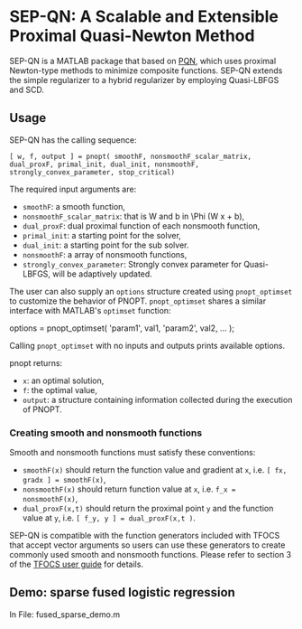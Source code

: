 # SEP-QN: A Scalable and Extensible Proximal Quasi-Newton Method

SEP-QN is a MATLAB package that based on [PQN](https://github.com/yuekai/pnopt), which uses proximal Newton-type methods to minimize composite functions. SEP-QN extends the simple 
regularizer to a hybrid regularizer by employing Quasi-LBFGS and SCD.

## Usage

SEP-QN has the calling sequence:

    [ w, f, output ] = pnopt( smoothF, nonsmoothF_scalar_matrix, dual_proxF, primal_init, dual_init, nonsmoothF, strongly_convex_parameter, stop_critical)

The required input arguments are:
* `smoothF`: a smooth function,
* `nonsmoothF_scalar_matrix`: that is W and b in \Phi (W x + b),
* `dual_proxF`: dual proximal function of each nonsmooth function,
* `primal_init`:  a starting point for the solver,
* `dual_init`: a starting point for the sub solver.
* `nonsmoothF`: a array of nonsmooth functions,
* `strongly_convex_parameter`: Strongly convex parameter for Quasi-LBFGS, will be adaptively updated.

The user can also supply an `options` structure created using `pnopt_optimset` to customize the behavior of PNOPT. `pnopt_optimset` shares a similar interface with MATLAB's `optimset` function:

  options = pnopt_optimset( 'param1', val1, 'param2', val2, ... );

Calling `pnopt_optimset` with no inputs and outputs prints available options.

pnopt returns:
* `x`: an optimal solution,
* `f`: the optimal value,
* `output`: a structure containing information collected during the execution of PNOPT.

### Creating smooth and nonsmooth functions

Smooth and nonsmooth functions must satisfy these conventions:

* `smoothF(x)` should return the function value and gradient at `x`, i.e. `[ fx, gradx ] = smoothF(x)`,
* `nonsmoothF(x)` should return function value at `x`, i.e. `f_x = nonsmoothF(x)`,
* `dual_proxF(x,t)` should return the proximal point `y` and the function value at `y`, i.e. `[ f_y, y ] = dual_proxF(x,t )`.

SEP-QN is compatible with the function generators included with TFOCS that accept vector arguments so users can use these generators to create commonly used smooth and nonsmooth functions.
Please refer to section 3 of the [TFOCS user guide](https://github.com/cvxr/TFOCS/raw/master/userguide.pdf) for details.

## Demo: sparse fused logistic regression

In File: fused_sparse_demo.m 

